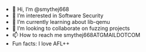 - 👋 Hi, I’m @smythej668
- 👀 I’m interested in Software Security
- 🌱 I’m currently learning about lib-qemu
- 💞️ I’m looking to collaborate on fuzzing projects
- 📫 How to reach me smythej668ATGMAILDOTCOM
- Fun facts: I love AFL++

<!---
smythej668/smythej668 is a ✨ special ✨ repository because its `README.md` (this file) appears on your GitHub profile.
You can click the Preview link to take a look at your changes.
--->
